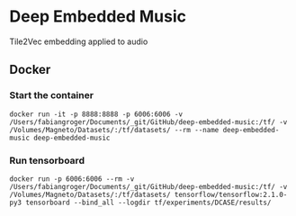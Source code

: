 # Deep Embedded Music
Tile2Vec embedding applied to audio

## Docker

### Start the container

```shell script
docker run -it -p 8888:8888 -p 6006:6006 -v /Users/fabiangroger/Documents/_git/GitHub/deep-embedded-music:/tf/ -v /Volumes/Magneto/Datasets/:/tf/datasets/ --rm --name deep-embedded-music deep-embedded-music
```

### Run tensorboard

```shell script
docker run -p 6006:6006 --rm -v /Users/fabiangroger/Documents/_git/GitHub/deep-embedded-music:/tf/ -v /Volumes/Magneto/Datasets/:/tf/datasets/ tensorflow/tensorflow:2.1.0-py3 tensorboard --bind_all --logdir tf/experiments/DCASE/results/
```
